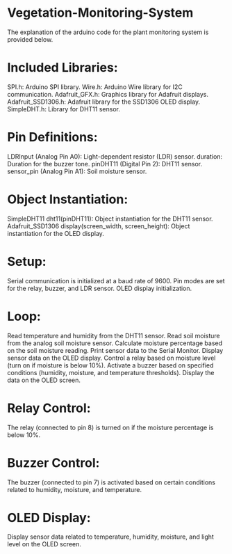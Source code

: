 # Vegetation-Monitoring-System
The explanation of the arduino code for the plant monitoring system is provided below.

# Included Libraries:
SPI.h: Arduino SPI library.
Wire.h: Arduino Wire library for I2C communication.
Adafruit_GFX.h: Graphics library for Adafruit displays.
Adafruit_SSD1306.h: Adafruit library for the SSD1306 OLED display.
SimpleDHT.h: Library for DHT11 sensor.

# Pin Definitions:
LDRInput (Analog Pin A0): Light-dependent resistor (LDR) sensor.
duration: Duration for the buzzer tone.
pinDHT11 (Digital Pin 2): DHT11 sensor.
sensor_pin (Analog Pin A1): Soil moisture sensor.

# Object Instantiation:
SimpleDHT11 dht11(pinDHT11): Object instantiation for the DHT11 sensor.
Adafruit_SSD1306 display(screen_width, screen_height): Object instantiation for the OLED display.

# Setup:
Serial communication is initialized at a baud rate of 9600.
Pin modes are set for the relay, buzzer, and LDR sensor.
OLED display initialization.

# Loop:
Read temperature and humidity from the DHT11 sensor.
Read soil moisture from the analog soil moisture sensor.
Calculate moisture percentage based on the soil moisture reading.
Print sensor data to the Serial Monitor.
Display sensor data on the OLED display.
Control a relay based on moisture level (turn on if moisture is below 10%).
Activate a buzzer based on specified conditions (humidity, moisture, and temperature thresholds).
Display the data on the OLED screen.

# Relay Control:
The relay (connected to pin 8) is turned on if the moisture percentage is below 10%.

# Buzzer Control:
The buzzer (connected to pin 7) is activated based on certain conditions related to humidity, moisture, and temperature.

# OLED Display:
Display sensor data related to temperature, humidity, moisture, and light level on the OLED screen.
